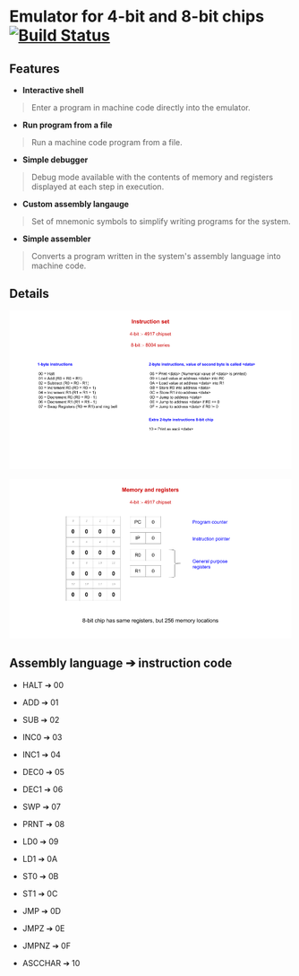 # Emulator for 4-bit and 8-bit chips [![Build Status](https://travis-ci.com/jgthomas/chipset_emulator.svg?branch=master)](https://travis-ci.com/jgthomas/chipset_emulator)

## Features

* **Interactive shell**

> Enter a program in machine code directly into the emulator.

* **Run program from a file**

> Run a machine code program from a file.

* **Simple debugger**

> Debug mode available with the contents of memory and registers displayed at each step in execution.

* **Custom assembly langauge**

> Set of mnemonic symbols to simplify writing programs for the system.

* **Simple assembler**

> Converts a program written in the system's assembly language into machine code.

## Details

![chipset_emulator](images/instructions.png)

![chipset_emulator](images/memory.png)

## Assembly language ➔ instruction code

* HALT ➔ 00

* ADD ➔ 01

* SUB ➔ 02

* INC0 ➔ 03

* INC1 ➔ 04

* DEC0 ➔ 05

* DEC1 ➔ 06

* SWP ➔ 07

* PRNT ➔ 08

* LD0 ➔ 09

* LD1 ➔ 0A

* ST0 ➔ 0B

* ST1 ➔ 0C

* JMP ➔ 0D

* JMPZ ➔ 0E

* JMPNZ ➔ 0F

* ASCCHAR ➔ 10
